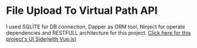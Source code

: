 # File Upload To Virtual Path API
I used SQLİTE for DB connection, Dapper as ORM tool, Ninject for operate dependencies and RESTFULL architecture for this project. 
[Click here for this project's UI Side(with Vue.js)](https://github.com/afatih/File-Upload-to-Virtual-Path-UI "Google's Homepage")
